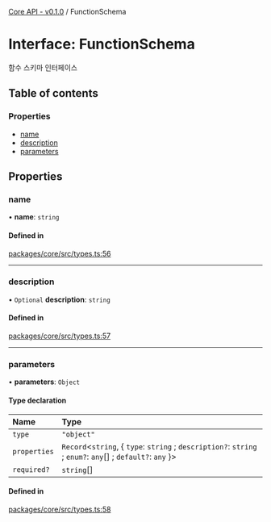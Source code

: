 [Core API - v0.1.0](/robota/api-reference/core/) / FunctionSchema

# Interface: FunctionSchema

함수 스키마 인터페이스

## Table of contents

### Properties

- [name](/robota/api-reference/core/interfaces/FunctionSchema#name)
- [description](/robota/api-reference/core/interfaces/FunctionSchema#description)
- [parameters](/robota/api-reference/core/interfaces/FunctionSchema#parameters)

## Properties

### <a id="name" name="name"></a> name

• **name**: `string`

#### Defined in

[packages/core/src/types.ts:56](https://github.com/robotaio/robota/blob/main/packages/core/src/types.ts#L56)

___

### <a id="description" name="description"></a> description

• `Optional` **description**: `string`

#### Defined in

[packages/core/src/types.ts:57](https://github.com/robotaio/robota/blob/main/packages/core/src/types.ts#L57)

___

### <a id="parameters" name="parameters"></a> parameters

• **parameters**: `Object`

#### Type declaration

| Name | Type |
| :------ | :------ |
| `type` | ``"object"`` |
| `properties` | `Record`\<`string`, \{ `type`: `string` ; `description?`: `string` ; `enum?`: `any`[] ; `default?`: `any`  }\> |
| `required?` | `string`[] |

#### Defined in

[packages/core/src/types.ts:58](https://github.com/robotaio/robota/blob/main/packages/core/src/types.ts#L58)
